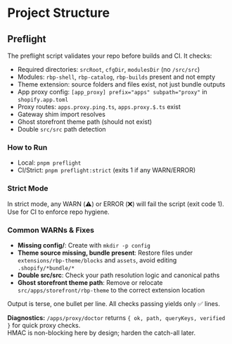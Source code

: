 <!-- BEGIN RBP GENERATED -->
# Project Structure

## Preflight

The preflight script validates your repo before builds and CI. It checks:
- Required directories: `srcRoot`, `cfgDir`, `modulesDir` (no `/src/src`)
- Modules: `rbp-shell`, `rbp-catalog`, `rbp-builds` present and not empty
- Theme extension: source folders and files exist, not just bundle outputs
- App proxy config: `[app_proxy] prefix="apps" subpath="proxy"` in `shopify.app.toml`
- Proxy routes: `apps.proxy.ping.ts`, `apps.proxy.$.ts` exist
- Gateway shim import resolves
- Ghost storefront theme path (should not exist)
- Double `src/src` path detection

### How to Run
- Local: `pnpm preflight`
- CI/Strict: `pnpm preflight:strict` (exits 1 if any WARN/ERROR)

### Strict Mode
In strict mode, any WARN (⚠️) or ERROR (❌) will fail the script (exit code 1). Use for CI to enforce repo hygiene.

### Common WARNs & Fixes
- **Missing config/**: Create with `mkdir -p config`
- **Theme source missing, bundle present**: Restore files under `extensions/rbp-theme/blocks` and `assets`, avoid editing `.shopify/*bundle/*`
- **Double src/src**: Check your path resolution logic and canonical paths
- **Ghost storefront theme path**: Remove or relocate `src/apps/storefront/rbp-theme` to the correct extension location

Output is terse, one bullet per line. All checks passing yields only ✅ lines.
<!-- BEGIN RBP GENERATED -->
**Diagnostics:** `/apps/proxy/doctor` returns `{ ok, path, queryKeys, verified }` for quick proxy checks.  
HMAC is non-blocking here by design; harden the catch-all later.
<!-- END RBP GENERATED -->
